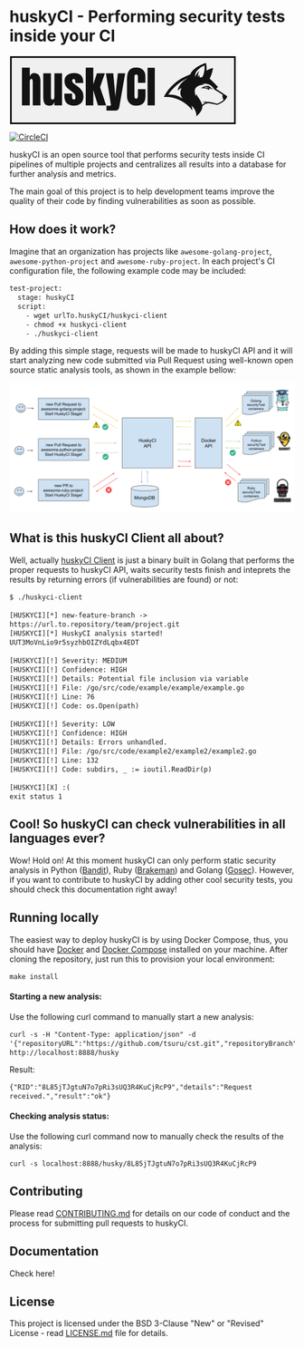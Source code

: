# huskyCI - Performing security tests inside your CI

<img src="images/huskyCI-logo.png" align="center" height="" />
<!-- logo font: Anton -->

[![CircleCI](https://circleci.com/gh/globocom/huskyci/tree/master.svg?style=svg&circle-token=415bfb6b5aa0dfce8d2129878a66326da9533150)](https://circleci.com/gh/globocom/husky/tree/master)

huskyCI is an open source tool that performs security tests inside CI pipelines of multiple projects and centralizes all results into a database for further analysis and metrics.

The main goal of this project is to help development teams improve the quality of their code by finding vulnerabilities as soon as possible.

## How does it work?

Imagine that an organization has projects like `awesome-golang-project`, `awesome-python-project` and `awesome-ruby-project`. In each project's CI configuration file, the following example code may be included:

```
test-project:
  stage: huskyCI
  script:
    - wget urlTo.huskyCI/huskyci-client
    - chmod +x huskyci-client
    - ./huskyci-client
```

By adding this simple stage, requests will be made to huskyCI API and it will start analyzing new code submitted via Pull Request using well-known open source static analysis tools, as shown in the example bellow:

![architecture](images/arch-example-huskyCI.png)

## What is this huskyCI Client all about?

Well, actually [huskyCI Client][huskyCI Client] is just a binary built in Golang that performs the proper requests to huskyCI API, waits security tests finish and inteprets the results by returning errors (if vulnerabilities are found) or not:

```
$ ./huskyci-client

[HUSKYCI][*] new-feature-branch -> https://url.to.repository/team/project.git
[HUSKYCI][*] HuskyCI analysis started! UUT3MoVnLio9r5syzhbOIZYdLqbx4EDT

[HUSKYCI][!] Severity: MEDIUM
[HUSKYCI][!] Confidence: HIGH
[HUSKYCI][!] Details: Potential file inclusion via variable
[HUSKYCI][!] File: /go/src/code/example/example/example.go
[HUSKYCI][!] Line: 76
[HUSKYCI][!] Code: os.Open(path)

[HUSKYCI][!] Severity: LOW
[HUSKYCI][!] Confidence: HIGH
[HUSKYCI][!] Details: Errors unhandled.
[HUSKYCI][!] File: /go/src/code/example2/example2/example2.go
[HUSKYCI][!] Line: 132
[HUSKYCI][!] Code: subdirs, _ := ioutil.ReadDir(p)

[HUSKYCI][X] :(
exit status 1
```

## Cool! So huskyCI can check vulnerabilities in all languages ever?

Wow! Hold on! At this moment huskyCI can only perform static security analysis in Python ([Bandit][Bandit]), Ruby ([Brakeman][Brakeman]) and Golang ([Gosec][Gosec]). However, if you want to contribute to huskyCI by adding other cool security tests, you should check this documentation right away!

## Running locally

The easiest way to deploy huskyCI is by using Docker Compose, thus, you should have [Docker][Docker Install] and [Docker Compose][Docker Compose Install] installed on your machine. After cloning the repository, just run this to provision your local environment:

```
make install
```

#### Starting a new analysis:

Use the following curl command to manually start a new analysis:

```
curl -s -H "Content-Type: application/json" -d '{"repositoryURL":"https://github.com/tsuru/cst.git","repositoryBranch":"master"}' http://localhost:8888/husky
```

Result:

```
{"RID":"8L85jTJgtuN7o7pRi3sUQ3R4KuCjRcP9","details":"Request received.","result":"ok"}
```

#### Checking analysis status:

Use the following curl command now to manually check the results of the analysis:

```
curl -s localhost:8888/husky/8L85jTJgtuN7o7pRi3sUQ3R4KuCjRcP9
```

## Contributing

Please read [CONTRIBUTING.md](CONTRIBUTING.md) for details on our code of conduct and the process for submitting pull requests to huskyCI.


## Documentation

Check here!

## License

This project is licensed under the BSD 3-Clause "New" or "Revised" License - read [LICENSE.md](LICENSE.md) file for details.

[Docker Install]:  https://docs.docker.com/install/
[Docker Compose Install]: https://docs.docker.com/compose/install/
[huskyCI Client]: https://github.com/globocom/huskyci-client
[Bandit]: https://github.com/PyCQA/bandit
[Brakeman]: https://github.com/presidentbeef/brakeman
[Gosec]: https://github.com/securego/gosec
